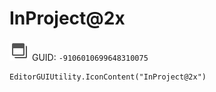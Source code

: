 # InProject@2x
![](/img/InProject@2x.png)
GUID: `-9106010699648310075`
```
EditorGUIUtility.IconContent("InProject@2x")
```
